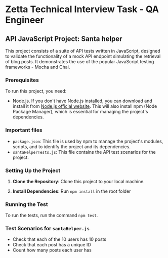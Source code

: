 # Zetta Technical Interview Task - QA Engineer

## API JavaScript Project: Santa helper

This project consists of a suite of API tests written in JavaScript, designed to validate the functionality of a mock API endpoint simulating the retrieval of blog posts. It demonstrates the use of the popular JavaScript testing frameworks - Mocha and Chai.

### Prerequisites

To run this project, you need:
- Node.js. If you don't have Node.js installed, you can download and install it from [Node.js official website](https://nodejs.org/en). This will also install npm (Node Package Manager), which is essential for managing the project's dependencies. 

### Important files

- `package.json`: This file is used by npm to manage the project's modules, scripts, and to identify the project and its dependencies.
- `santaHelperTests.js`: This file contains the API test scenarios for the project.

### Setting Up the Project

1. **Clone the Repository**: Clone this project to your local machine.

2. **Install Dependencies**: Run `npm install` in the root folder

### Running the Test

To run the tests, run the command `npm test`.

### Test Scenarios for `santaHelper.js`

- Check that each of the 10 users has 10 posts
- Check that each post has a unique ID
- Count how many posts each user has